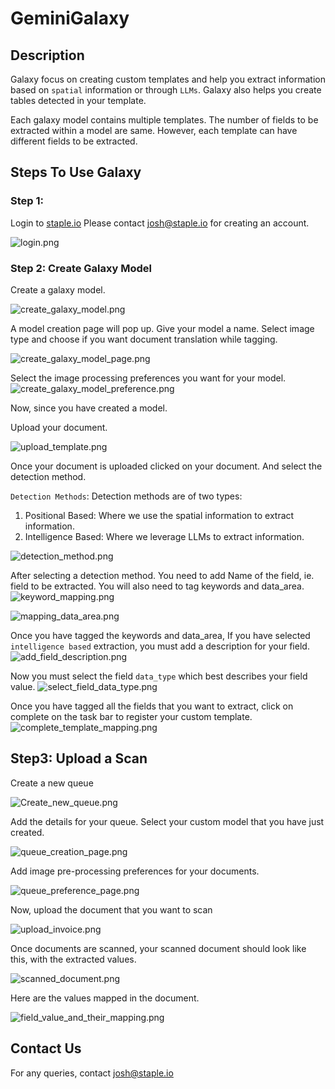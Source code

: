 # GeminiGalaxy

## Description

Galaxy focus on creating custom templates and help you extract information based on `spatial` information or through `LLMs`. Galaxy also helps you create tables detected in your template.

Each galaxy model contains multiple templates. The number of fields to be extracted within a model are same. However, each template can have different fields to be extracted.

## Steps To Use Galaxy

### Step 1: 

Login to [staple.io](https://staple.io/login)
Please contact josh@staple.io for creating an account.

![login.png](./docs/login.png)


### Step 2: Create Galaxy Model

Create a galaxy model.

![create_galaxy_model.png](./docs/galaxy_model/create_new_model_button.png)

A model creation page will pop up. Give your model a name. Select image type and choose if you want document translation while tagging.

![create_galaxy_model_page.png](./docs/galaxy_model/create_model_page.png)

Select the image processing preferences you want for your model. 
![create_galaxy_model_preference.png](./docs/galaxy_model/create_model_preference_page.png)


Now, since you have created a model.

Upload your document.

![upload_template.png](./docs/galaxy_model/upload_template_page.png)


Once your document is uploaded clicked on your document. And select the detection method.

`Detection Methods`: Detection methods are of two types: 

1. Positional Based: Where we use the spatial information to extract information.
2. Intelligence Based: Where we leverage LLMs to extract information.
   
![detection_method.png](./docs/galaxy_model/select_detection_method.png)

After selecting a detection method. You need to add Name of the field, ie. field to be extracted. You will also need to
tag keywords and data_area.
![keyword_mapping.png](./docs/galaxy_model/keyword_minibox_maping.png)

![mapping_data_area.png](./docs/galaxy_model/mapping_data_area.png)

Once you have tagged the keywords and data_area, If you have selected `intelligence based` extraction, you must add a description for your field.
![add_field_description.png](./docs/galaxy_model/add_field_description.png)

Now you must select the field `data_type` which best describes your field value.
![select_field_data_type.png](./docs/galaxy_model/select_field_data_type.png)


Once you have tagged all the fields that you want to extract, click on complete on the task bar to register your custom template.
![complete_template_mapping.png](./docs/galaxy_model/complete_template_mapping.png)


## Step3: Upload a Scan

Create a new queue

![Create_new_queue.png](./docs/scanning_area/Create_new_queue.png)

Add the details for your queue. Select your custom model that you have just created.

![queue_creation_page.png](./docs/scanning_area/queue_creation_page.png)

Add image pre-processing preferences for your documents. 

![queue_preference_page.png](./docs/scanning_area/queue_preference_page.png)

Now, upload the document that you want to scan

![upload_invoice.png](./docs/scanning_area/upload_invoice.png)

Once documents are scanned, your scanned document should look like this, with the extracted values.

![scanned_document.png](./docs/scanning_area/scanned_document.png)

Here are the values mapped in the document.

![field_value_and_their_mapping.png](./docs/scanning_area/fields_value_and_their_mapping.png)


## Contact Us

For any queries, contact [josh\@staple.io](mailto:josh@staple.io)
